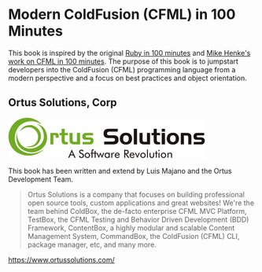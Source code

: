 # Modern ColdFusion \(CFML\) in 100 Minutes

This book is inspired by the original [Ruby in 100 minutes](http://tutorials.jumpstartlab.com/projects/ruby_in_100_minutes.html) and [Mike Henke's work on CFML in 100 minutes](https://github.com/mhenke/CFML-in-100-minutes/wiki).  The purpose of this book is to jumpstart developers into the ColdFusion \(CFML\) programming language from a modern perspective and a focus on best practices and object orientation.


## Ortus Solutions, Corp

<img src="assets/ortus-medium.jpg">

This book has been written and extend by Luis Majano and the Ortus Development Team.

> Ortus Solutions is a company that focuses on building professional open source tools, custom applications and great websites! We're the team behind ColdBox, the de-facto enterprise CFML MVC Platform, TestBox, the CFML Testing and Behavior Driven Development (BDD) Framework, ContentBox, a highly modular and scalable Content Management System, CommandBox, the ColdFusion (CFML) CLI, package manager, etc, and many more.

https://www.ortussolutions.com/


